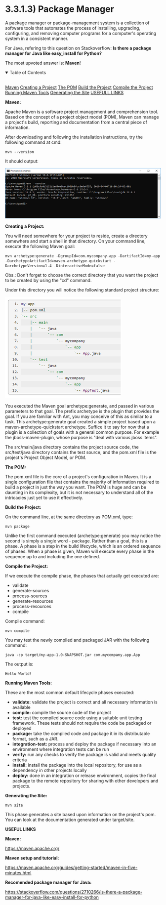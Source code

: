 # 3.3.1.3) Package Manager

A package manager or package-management system is a collection of software tools that automates the process of installing, upgrading, configuring, and removing computer programs for a computer's operating system in a consistent manner.

For Java, refering to this question on Stackoverflow: **Is there a package manager for Java like easy_install for Python?**

The most upvoted answer is: **Maven**!

<details open>
<summary>Table of Contents</summary>
<br>

[Maven](#h1)
[Creating a Project](#h2)
[The POM](#h3)
[Build the Project](#h4)
[Compile the Project](#h5)
[Running Maven Tools](#h6)
[Generating the Site](#h7)
[USEFULL LINKS](#h8)

</details>

<a name="h1"/>

**Maven:**

Apache Maven is a software project management and comprehension tool. Based on the concept of a project object model (POM), Maven can manage a project's build, reporting and documentation from a central piece of information.

After downloading and following the installation instructions, try the following command at cmd:
```
mvn --version
```

It should output:

![alt text](https://raw.githubusercontent.com/guidias1212/road_to_fullstack/master/images/maven.png)

<a name="h2"/>

**Creating a Project:**

You will need somewhere for your project to reside, create a directory somewhere and start a shell in that directory. On your command line, execute the following Maven goal:
```
mvn archetype:generate -DgroupId=com.mycompany.app -DartifactId=my-app -DarchetypeArtifactId=maven-archetype-quickstart -DarchetypeVersion=1.4 -DinteractiveMode=false
```

Obs.: Don't forget to choose the correct directory that you want the project to be created by using the "cd" command.

Under this directory you will notice the following standard project structure:

![alt text](https://raw.githubusercontent.com/guidias1212/road_to_fullstack/master/images/maven2.png)

You executed the Maven goal archetype:generate, and passed in various parameters to that goal. The prefix archetype is the plugin that provides the goal. If you are familiar with Ant, you may conceive of this as similar to a task. This archetype:generate goal created a simple project based upon a maven-archetype-quickstart archetype. Suffice it to say for now that a plugin is a collection of goals with a general common purpose. For example the jboss-maven-plugin, whose purpose is "deal with various jboss items".

The src/main/java directory contains the project source code, the src/test/java directory contains the test source, and the pom.xml file is the project's Project Object Model, or POM.

<a name="h3"/>

**The POM:**

The pom.xml file is the core of a project's configuration in Maven. It is a single configuration file that contains the majority of information required to build a project in just the way you want. The POM is huge and can be daunting in its complexity, but it is not necessary to understand all of the intricacies just yet to use it effectively.

<a name="h4"/>

**Build the Project:**

On the command line, at the same directory as POM.xml, type:
```
mvn package
```

Unlike the first command executed (archetype:generate) you may notice the second is simply a single word - package. Rather than a goal, this is a phase. A phase is a step in the build lifecycle, which is an ordered sequence of phases. When a phase is given, Maven will execute every phase in the sequence up to and including the one defined.

<a name="h5"/>

**Compile the Project:**

If we execute the compile phase, the phases that actually get executed are:

* validate
* generate-sources
* process-sources
* generate-resources
* process-resources
* compile

Compile command:
```
mvn compile
```

You may test the newly compiled and packaged JAR with the following command:
```
java -cp target/my-app-1.0-SNAPSHOT.jar com.mycompany.app.App
```

The output is:
```
Hello World!
```

<a name="h6"/>

**Running Maven Tools:**

These are the most common default lifecycle phases executed:

* **validate:** validate the project is correct and all necessary information is available
* **compile:** compile the source code of the project
* **test:** test the compiled source code using a suitable unit testing framework. These tests should not require the code be packaged or deployed
* **package:** take the compiled code and package it in its distributable format, such as a JAR.
* **integration-test:** process and deploy the package if necessary into an environment where integration tests can be run
* **verify:** run any checks to verify the package is valid and meets quality criteria
* **install:** install the package into the local repository, for use as a dependency in other projects locally
* **deploy:** done in an integration or release environment, copies the final package to the remote repository for sharing with other developers and projects.

<a name="h7"/>

**Generating the Site:**

```
mvn site
```

This phase generates a site based upon information on the project's pom. You can look at the documentation generated under target/site.

<a name="h8"/>

**USEFUL LINKS**

**Maven:**

https://maven.apache.org/

**Maven setup and tutorial:**

https://maven.apache.org/guides/getting-started/maven-in-five-minutes.html

**Recomended package manager for Java:**

https://stackoverflow.com/questions/2710266/is-there-a-package-manager-for-java-like-easy-install-for-python